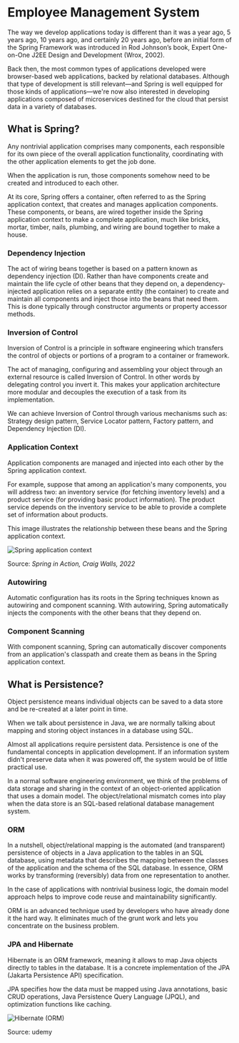 # Employee Management System

The way we develop applications today is different than it was a year ago, 5 years ago, 10 years ago, and certainly 20 years ago, before an initial form of the Spring Framework was introduced in Rod Johnson’s book, Expert One-on-One J2EE Design and Development (Wrox, 2002).

Back then, the most common types of applications developed were browser-based web applications, backed by relational databases. Although that type of development is still relevant—and Spring is well equipped for those kinds of applications—we're now also interested in developing applications composed of microservices destined for the cloud that persist data in a variety of databases.

## What is Spring?
Any nontrivial application comprises many components, each responsible for its own piece of the overall application functionality, coordinating with the other application elements to get the job done.

When the application is run, those components somehow need to be created and introduced to each other.

At its core, Spring offers a container, often referred to as the Spring application context, that creates and manages application components. These components, or beans, are wired together inside the Spring application context to make a complete application, much like bricks, mortar, timber, nails, plumbing, and wiring are bound together to make a house.

### Dependency Injection
The act of wiring beans together is based on a pattern known as dependency injection (DI). Rather than have components create and maintain the life cycle of other beans that they depend on, a dependency-injected application relies on a separate entity (the container) to create and maintain all components and inject those into the beans that need them. This is done typically through constructor arguments or property accessor methods.

### Inversion of Control
Inversion of Control is a principle in software engineering which transfers the control of objects or portions of a program to a container or framework.

The act of managing, configuring and assembling your object through an external resource is called Inversion of Control. In other words by delegating control you invert it. This makes your application architecture more modular and decouples the execution of a task from its implementation.

We can achieve Inversion of Control through various mechanisms such as: Strategy design pattern, Service Locator pattern, Factory pattern, and Dependency Injection (DI).

### Application Context
Application components are managed and injected into each other by the Spring application context.

For example, suppose that among an application's many components, you will address two: an inventory service (for fetching inventory levels) and a product service (for providing basic product information). The product service depends on the inventory service to be able to provide a complete set of information about products.

This image illustrates the relationship between these beans and the Spring application context.

![Spring application context](https://i.ibb.co/hW5Vx38/Spring-Application-Context.png "Spring application context")

Source: *Spring in Action, Craig Walls, 2022*

### Autowiring
Automatic configuration has its roots in the Spring techniques known as autowiring and component scanning. With autowiring, Spring automatically injects the components with the other beans that they depend on.

### Component Scanning
With component scanning, Spring can automatically discover components from an application's classpath and create them as beans in the Spring application context. 

## What is Persistence?
Object persistence means individual objects can be saved to a data store and be re-created at a later point in time.

When we talk about persistence in Java, we are normally talking about mapping and storing object instances in a database using SQL.

Almost all applications require persistent data. Persistence is one of the fundamental concepts in application development. If an information system didn't preserve data when it was powered off, the system would be of little practical use.

In a normal software engineering environment, we think of the problems of data storage and sharing in the context of an object-oriented application that uses a domain model. The object/relational mismatch comes into play when the data store is an SQL-based relational database management system.

### ORM
In a nutshell, object/relational mapping is the automated (and transparent) persistence of objects in a Java application to the tables in an SQL database, using metadata that describes the mapping between the classes of the application and the schema of the SQL database. In essence, ORM works by transforming (reversibly) data from one representation to another.

In the case of applications with nontrivial business logic, the domain model approach helps to improve code reuse and maintainability significantly.

ORM is an advanced technique used by developers who have already done it the hard way. It eliminates much of the grunt work and lets you concentrate on the business problem.


###  JPA and Hibernate

Hibernate is an ORM framework, meaning it allows to map Java objects directly to tables in the database. It is a concrete implementation of the JPA (Jakarta Persistence API) specification.

JPA specifies how the data must be mapped using Java annotations, basic CRUD operations, Java Persistence Query Language (JPQL), and optimization functions like caching.

![Hibernate (ORM)](https://i.ibb.co/x1d12bh/Screenshot-2024-04-18-142729.png" "Hibernate (ORM)")

Source: udemy
